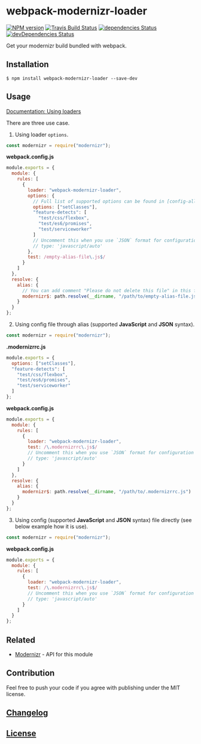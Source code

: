 # webpack-modernizr-loader

[![NPM version](https://img.shields.io/npm/v/webpack-modernizr-loader.svg)](https://www.npmjs.org/package/webpack-modernizr-loader)
[![Travis Build Status](https://img.shields.io/travis/itgalaxy/webpack-modernizr-loader/master.svg?label=build)](https://travis-ci.org/itgalaxy/webpack-modernizr-loader)
[![dependencies Status](https://david-dm.org/itgalaxy/webpack-modernizr-loader/status.svg)](https://david-dm.org/itgalaxy/webpack-modernizr-loader)
[![devDependencies Status](https://david-dm.org/itgalaxy/webpack-modernizr-loader/dev-status.svg)](https://david-dm.org/itgalaxy/webpack-modernizr-loader?type=dev)

Get your modernizr build bundled with webpack.

## Installation

```shell
$ npm install webpack-modernizr-loader --save-dev
```

## Usage

[Documentation: Using loaders](http://webpack.github.io/docs/using-loaders.html)

There are three use case.

1. Using loader `options`.

```javascript
const modernizr = require("modernizr");
```

**webpack.config.js**

```javascript
module.exports = {
  module: {
    rules: [
      {
        loader: "webpack-modernizr-loader",
        options: {
          // Full list of supported options can be found in [config-all.json](https://github.com/Modernizr/Modernizr/blob/master/lib/config-all.json).
          options: ["setClasses"],
          "feature-detects": [
            "test/css/flexbox",
            "test/es6/promises",
            "test/serviceworker"
          ]
          // Uncomment this when you use `JSON` format for configuration
          // type: 'javascript/auto'
        },
        test: /empty-alias-file\.js$/
      }
    ]
  },
  resolve: {
    alias: {
      // You can add comment "Please do not delete this file" in this file
      modernizr$: path.resolve(__dirname, "/path/to/empty-alias-file.js")
    }
  }
};
```

2. Using config file through alias (supported **JavaScript** and **JSON** syntax).

```javascript
const modernizr = require("modernizr");
```

**.modernizrrc.js**

```javascript
module.exports = {
  options: ["setClasses"],
  "feature-detects": [
    "test/css/flexbox",
    "test/es6/promises",
    "test/serviceworker"
  ]
};
```

**webpack.config.js**

```javascript
module.exports = {
  module: {
    rules: [
      {
        loader: "webpack-modernizr-loader",
        test: /\.modernizrrc\.js$/
        // Uncomment this when you use `JSON` format for configuration
        // type: 'javascript/auto'
      }
    ]
  },
  resolve: {
    alias: {
      modernizr$: path.resolve(__dirname, "/path/to/.modernizrrc.js")
    }
  }
};
```

3. Using config (supported **JavaScript** and **JSON** syntax) file directly (see below example how it is use).

```javascript
const modernizr = require("modernizr");
```

**webpack.config.js**

```javascript
module.exports = {
  module: {
    rules: [
      {
        loader: "webpack-modernizr-loader",
        test: /\.modernizrrc\.js$/
        // Uncomment this when you use `JSON` format for configuration
        // type: 'javascript/auto'
      }
    ]
  }
};
```

## Related

- [Modernizr](https://github.com/Modernizr/Modernizr) - API for this module

## Contribution

Feel free to push your code if you agree with publishing under the MIT license.

## [Changelog](CHANGELOG.md)

## [License](LICENSE)
